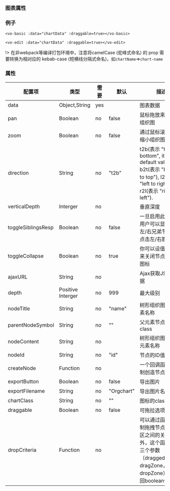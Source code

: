 ### 图表属性

### 例子

`<vo-basic :data="chartData" :draggable=true></vo-basic>`

`<vo-edit :data="chartData" :draggable=true></vo-edit>`

!> 在非webpack等编译打包环境中，注意将camelCase (驼峰式命名) 的 prop 需要转换为相对应的 kebab-case (短横线分隔式命名)，如`chartName`=>`chart-name`

### 属性

<table>
  <thead>
    <tr><th>配置项</th><th>类型</th><th style="width:90px">需要</th><th>默认</th><th>描述</th></tr>
  </thead>
  <tbody>
    <tr>
      <td>data</td><td>Object,String</td><td>yes</td><td></td><td>图表数据</td>
    </tr>
    <tr>
      <td>pan</td><td>Boolean</td><td>no</td><td>false</td><td>鼠标拖放来平移该组织图</td>
    </tr>
    <tr>
      <td>zoom</td><td>Boolean</td><td>no</td><td>false</td><td>通过鼠标滚轮放大/缩小组织图</td>
    </tr>
    <tr>
      <td>direction</td><td>String</td><td>no</td><td>"t2b"</td><td>t2b(表示 "top to bottom", it's default value), b2t(表示 "bottom to top"), l2r(表示 "left to right"), r2l(表示 "right to left").</td>
    </tr>
    <tr>
      <td>verticalDepth</td><td>Interger</td><td>no</td><td></td><td>垂直深度</td>
    </tr>
    <tr>
      <td>toggleSiblingsResp</td><td>Boolean</td><td>no</td><td>false</td><td>一旦启用此选项，用户可以显示/隐藏左/右兄弟节点分别点击左/右箭头</td>
    </tr>
    <tr>
      <td>toggleCollapse</td><td>Boolean</td><td>no</td><td>true</td><td>你可以设值为false来关闭节点的箭头图标</td>
    </tr>
    <tr>
      <td>ajaxURL</td><td>String</td><td>no</td><td></td><td>Ajax获取JSON数据</td>
    </tr>
    <tr>
      <td>depth</td><td>Positive Interger</td><td>no</td><td>999</td><td>最大级别</td>
    </tr>
    <tr>
      <td>nodeTitle</td><td>String</td><td>no</td><td>"name"</td><td>树形组织图中的元素名称</td>
    </tr>
    <tr>
      <td>parentNodeSymbol</td><td>String</td><td>no</td><td>""</td><td>父元素节点的图标class</td>
    </tr>
    <tr>
      <td>nodeContent</td><td>String</td><td>no</td><td></td><td>树形组织图中二级元素名称</td>
    </tr>
    <tr>
      <td>nodeId</td><td>String</td><td>no</td><td>"id"</td><td>节点的ID值</td>
    </tr>
    <tr>
      <td>createNode</td><td>Function</td><td>no</td><td></td><td>一个回调函数来定制创造节点的规则</td>
    </tr>
    <tr>
      <td>exportButton</td><td>Boolean</td><td>no</td><td>false</td><td>导出图片</td>
    </tr>
    <tr>
      <td>exportFilename</td><td>String</td><td>no</td><td>"Orgchart"</td><td>导出图片名称</td>
    </tr>
    <tr>
      <td>chartClass</td><td>String</td><td>no</td><td>""</td><td>图标的class</td>
    </tr>
    <tr>
      <td>draggable</td><td>Boolean</td><td>no</td><td>false</td><td>可拖拉选项</td>
    </tr>
    <tr>
      <td>dropCriteria</td><td>Function</td><td>no</td><td></td><td>可以通过函数来限制拖拽节点和放置区之间的关系。另外，这个函数接受三个参数（draggedNode，dragZone，dropZone），只返回boolean值。</td>
    </tr>
  </tbody>
</table>
